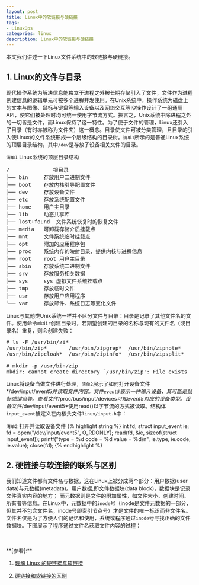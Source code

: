 ```yaml
---
layout: post
title: Linux中的软链接与硬链接
tags:
- LinuxOps
categories: linux
description: Linux中的软链接与硬链接
---
```


本文我们讲述一下Linux文件系统中的软链接与硬链接。



<!-- more -->

## 1. Linux的文件与目录
现代操作系统为解决信息能独立于进程之外被长期存储引入了文件，文件作为进程创建信息的逻辑单元可被多个进程并发使用。在Unix系统中，操作系统为磁盘上的文本与图像、鼠标与键盘等输入设备以及网络交互等IO操作设计了一组通用API，使它们被处理时均可统一使用字节流方式。换言之，Unix系统中除进程之外的一切皆是文件，而Linux保持了这一特性。为了便于文件的管理，Linux还引入了目录（有时亦被称为文件夹）这一概念。目录使文件可被分类管理，且目录的引入使Linux的文件系统形成一个层级结构的目录树。```清单1```所示的是普通Linux系统的顶层目录结构，其中```/dev```是存放了设备相关文件的目录。

```清单1``` Linux系统的顶层目录结构
<pre>
/              根目录
├── bin     存放用户二进制文件
├── boot    存放内核引导配置文件
├── dev     存放设备文件
├── etc     存放系统配置文件
├── home    用户主目录
├── lib     动态共享库
├── lost+found  文件系统恢复时的恢复文件
├── media   可卸载存储介质挂载点
├── mnt     文件系统临时挂载点
├── opt     附加的应用程序包
├── proc    系统内存的映射目录，提供内核与进程信息
├── root    root 用户主目录
├── sbin    存放系统二进制文件
├── srv     存放服务相关数据
├── sys     sys 虚拟文件系统挂载点
├── tmp     存放临时文件
├── usr     存放用户应用程序
└── var     存放邮件、系统日志等变化文件
</pre>

Linux与其他类Unix系统一样并不区分文件与目录：目录是记录了其他文件名的文件。使用命令```mkdir```创建目录时，若期望创建的目录的名称与现有的文件名（或目录名）重复，则会创建失败：
<pre>
# ls -F /usr/bin/zi* 
/usr/bin/zip*       /usr/bin/zipgrep*  /usr/bin/zipnote* 
/usr/bin/zipcloak*  /usr/bin/zipinfo*  /usr/bin/zipsplit* 
 
# mkdir -p /usr/bin/zip 
mkdir: cannot create directory `/usr/bin/zip': File exists
</pre>

Linux将设备当做文件进行处理，```清单2```展示了如何打开设备文件*/dev/input/event5*并读取文件内容。文件```event5```表示一种输入设备，其可能是鼠标或键盘等。查看文件*/proc/bus/input/devices*可知event5对应的设备类型。设备文件*/dev/input/event5*使用read()以字节流的方式被读取。结构体```input_event```被定义在内核头文件```linux/input.h```中：

```清单2``` 打开并读取设备文件
{% highlight string %}
int fd; 
struct input_event ie; 
fd = open("/dev/input/event5", O_RDONLY); 
read(fd, &ie, sizeof(struct input_event)); 
printf("type = %d  code = %d  value = %d\n", 
            ie.type, ie.code, ie.value); 
close(fd);
{% endhighlight %}


## 2. 硬链接与软连接的联系与区别
我们知道文件都有文件名与数据，这在Linux上被分成两个部分：用户数据(user data)与元数据(metadata)。用户数据,即文件数据块(data block)，数据块是记录文件真实内容的地方； 而元数据则是文件的附加属性，如文件大小、创建时间、所有者等信息。在Linux中，元数据中的```inode```号（inode是文件元数据的一部分，但其并不包含文件名，inode号即索引节点号）才是文件的唯一标识而非文件名。文件名仅是为了方便人们的记忆和使用，系统或程序通过```inode```号寻找正确的文件数据块。下图展示了程序通过文件名获取文件内容的过程：







<br />
<br />
**[参看]:**

1. [理解 Linux 的硬链接与软链接](https://www.ibm.com/developerworks/cn/linux/l-cn-hardandsymb-links/index.html)

2. [硬链接和软链接的区别](https://zhidao.baidu.com/question/1797277860057284227.html)


<br />
<br />
<br />





